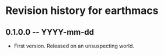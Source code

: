 # Revision history for earthmacs

## 0.1.0.0  -- YYYY-mm-dd

* First version. Released on an unsuspecting world.
